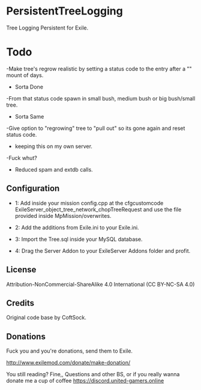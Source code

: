 # PersistentTreeLogging
Tree Logging Persistent for Exile.

# Todo
-Make tree's regrow realistic by setting a status code to the entry after a "" mount of days. 
- Sorta Done

-From that status code spawn in small bush, medium bush or big bush/small tree.
- Sorta Same

-Give option to "regrowing" tree to "pull out" so its gone again and reset status code.
- keeping this on my own server. 

-Fuck whut? 
- Reduced spam and extdb calls.

## Configuration

- 1: Add inside your mission config.cpp at the cfgcustomcode ExileServer_object_tree_network_chopTreeRequest and use the file provided inside MpMission/overwrites.

- 2: Add the additions from Exile.ini to your Exile.ini.

- 3: Import the Tree.sql inside your MySQL database. 

- 4: Drag the Server Addon to your ExileServer Addons folder and profit.

## License
Attribution-NonCommercial-ShareAlike 4.0 International (CC BY-NC-SA 4.0)
## Credits
Original code base by CoftSock.

## Donations

Fuck you and you're donations, send them to Exile.

http://www.exilemod.com/donate/make-donation/


You still reading? Fine,, Questions and other BS, or if you really wanna donate me a cup of coffee https://discord.united-gamers.online
